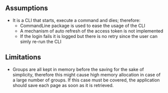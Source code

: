 ## Assumptions

- It is a CLI that starts, execute a command and dies; therefore:
  - CommandLine package is used to ease the usage of the CLI
  - A mechanism of auto refresh of the access token is not implemented
  - If the login fails it is logged but there is no retry since the user can simly re-run the CLI

## Limitations

- Groups are all kept in memory before the saving for the sake of simplicity, therefore this might cause high memory allocation in case of a large number of groups. If this case must be covered, the application should save each page as soon as it is retrieved.
